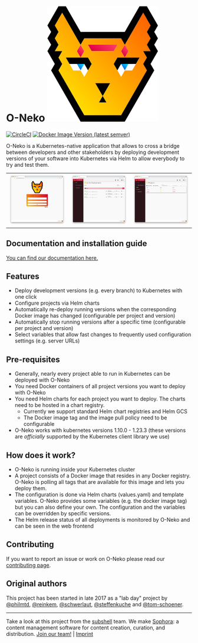 # O-Neko ![O-Neko Logo](oneko.svg)

[![CircleCI](https://circleci.com/gh/subshell/o-neko/tree/master.svg?style=svg)](https://circleci.com/gh/subshell/o-neko/tree/master)
[![Docker Image Version (latest semver)](https://img.shields.io/docker/v/subshellgmbh/o-neko?color=2496ED&label=subshellgmbh%2Fo-neko&logo=docker&logoColor=white&sort=semver)](https://hub.docker.com/r/subshellgmbh/o-neko/tags)

O-Neko is a Kubernetes-native application that allows to cross a bridge between developers and other stakeholders by deploying 
development versions of your software into Kubernetes via Helm to allow everybody to try and test them.

|       |       |       |
| ----- | ----- | ----- |
| ![O-Neko login screen](./docs/images/login.png) | ![O-Neko dashboard](./docs/images/dashboard.png) | ![O-Neko project list](./docs/images/projects.png) |

## Documentation and installation guide

[You can find our documentation here.](./docs/DOCUMENTATION.md)

## Features

* Deploy development versions (e.g. every branch) to Kubernetes with one click
* Configure projects via Helm charts
* Automatically re-deploy running versions when the corresponding Docker image has changed (configurable per project and version)
* Automatically stop running versions after a specific time (configurable per project and version)
* Select variables that allow fast changes to frequently used configuration settings (e.g. server URLs)

## Pre-requisites

* Generally, nearly every project able to run in Kubernetes can be deployed with O-Neko
* You need Docker containers of all project versions you want to deploy with O-Neko
* You need Helm charts for each project you want to deploy. The charts need to be hosted in a chart registry.
  * Currently we support standard Helm chart registries and Helm GCS
  * The Docker image tag and the image pull policy need to be configurable
* O-Neko works with kubernetes versions 1.10.0 - 1.23.3 (these versions are *officially* supported by the Kubernetes client library we use)

## How does it work?

* O-Neko is running inside your Kubernetes cluster
* A project consists of a Docker image that resides in any Docker registry. O-Neko is polling all tags that are available for this image and lets you deploy them.
* The configuration is done via Helm charts (values.yaml) and template variables. O-Neko provides some variables (e.g. the docker image tag) but you can also define your own. The configuration and the variables can be overridden by specific versions.
* The Helm release status of all deployments is monitored by O-Neko and can be seen in the web frontend

## Contributing

If you want to report an issue or work on O-Neko please read our [contributing page](./CONTRIBUTING.md).

## Original authors

This project has been started in late 2017 as a "lab day" project by [@philmtd](https://github.com/philmtd), [@reinkem](https://github.com/reinkem), [@schwerlaut](https://github.com/schwerlaut), [@steffenkuche](https://github.com/steffenkuche) and [@tom-schoener](https://github.com/tom-schoener).

* * *

Take a look at this project from the [subshell](https://subshell.com) team. We make [Sophora](https://subshell.com/sophora/): a content management software for content creation, curation, and distribution. [Join our team!](https://subshell.com/jobs/) | [Imprint](https://subshell.com/about/imprint/)

